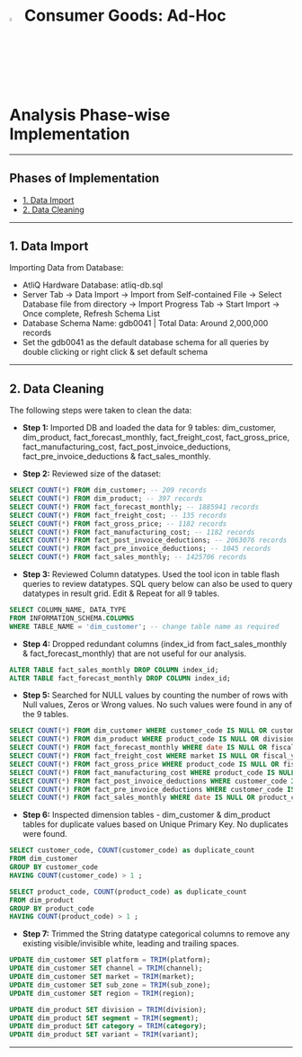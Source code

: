 # <img src="https://miro.medium.com/v2/resize:fit:1400/1*8bUjUiCWk0VhS8-lgAj0Og.png" width="4%" height="4%"> Consumer Goods: Ad-Hoc Analysis Phase-wise Implementation

---

## Phases of Implementation
- [1. Data Import](#1-data-import)
- [2. Data Cleaning](#2-data-cleaning)

---

## 1. Data Import
Importing Data from Database:

- AtliQ Hardware Database: atliq-db.sql
- Server Tab → Data Import → Import from Self-contained File → Select Database file from directory → Import Progress Tab → Start Import → Once complete, Refresh Schema List
- Database Schema Name: gdb0041     |     Total Data: Around 2,000,000 records
- Set the gdb0041 as the default database schema for all queries by double clicking or right click & set default schema

---

## 2. Data Cleaning
The following steps were taken to clean the data:

- **Step 1:** Imported DB and loaded the data for 9 tables: dim_customer, dim_product, fact_forecast_monthly, fact_freight_cost, fact_gross_price, fact_manufacturing_cost, fact_post_invoice_deductions, fact_pre_invoice_deductions & fact_sales_monthly.

- **Step 2:** Reviewed size of the dataset:
```sql
SELECT COUNT(*) FROM dim_customer; -- 209 records
SELECT COUNT(*) FROM dim_product; -- 397 records
SELECT COUNT(*) FROM fact_forecast_monthly; -- 1885941 records
SELECT COUNT(*) FROM fact_freight_cost; -- 135 records
SELECT COUNT(*) FROM fact_gross_price; -- 1182 records
SELECT COUNT(*) FROM fact_manufacturing_cost; -- 1182 records
SELECT COUNT(*) FROM fact_post_invoice_deductions; -- 2063076 records
SELECT COUNT(*) FROM fact_pre_invoice_deductions; -- 1045 records
SELECT COUNT(*) FROM fact_sales_monthly; -- 1425706 records
```

- **Step 3:** Reviewed Column datatypes. Used the tool icon in table flash queries to review datatypes. SQL query below can also be used to query datatypes in result grid. Edit & Repeat for all 9 tables.
```sql
SELECT COLUMN_NAME, DATA_TYPE
FROM INFORMATION_SCHEMA.COLUMNS
WHERE TABLE_NAME = 'dim_customer'; -- change table name as required
```

- **Step 4:** Dropped redundant columns (index_id from fact_sales_monthly & fact_forecast_monthly) that are not useful for our analysis.
```sql
ALTER TABLE fact_sales_monthly DROP COLUMN index_id;
ALTER TABLE fact_forecast_monthly DROP COLUMN index_id;
```

- **Step 5:** Searched for NULL values by counting the number of rows with Null values, Zeros or Wrong values. No such values were found in any of the 9 tables.
```sql
SELECT COUNT(*) FROM dim_customer WHERE customer_code IS NULL OR customer_code = 0 OR customer IS NULL OR platform IS NULL OR channel IS NULL OR market IS NULL OR sub_zone IS NULL OR region IS NULL;
SELECT COUNT(*) FROM dim_product WHERE product_code IS NULL OR division IS NULL OR segment IS NULL OR category IS NULL OR product IS NULL OR variant IS NULL;
SELECT COUNT(*) FROM fact_forecast_monthly WHERE date IS NULL OR fiscal_year IS NULL OR product_code IS NULL OR customer_code IS NULL OR forecast_quantity IS NULL;
SELECT COUNT(*) FROM fact_freight_cost WHERE market IS NULL OR fiscal_year IS NULL OR freight_pct IS NULL OR freight_pct = 0 OR other_cost_pct IS NULL OR other_cost_pct = 0;
SELECT COUNT(*) FROM fact_gross_price WHERE product_code IS NULL OR fiscal_year IS NULL OR gross_price IS NULL OR gross_price = 0;
SELECT COUNT(*) FROM fact_manufacturing_cost WHERE product_code IS NULL OR cost_year IS NULL OR manufacturing_cost IS NULL OR manufacturing_cost = 0;
SELECT COUNT(*) FROM fact_post_invoice_deductions WHERE customer_code IS NULL OR customer_code = 0 OR product_code IS NULL OR date IS NULL OR discounts_pct IS NULL OR other_deductions_pct IS NULL;
SELECT COUNT(*) FROM fact_pre_invoice_deductions WHERE customer_code IS NULL OR customer_code = 0 OR fiscal_year IS NULL OR pre_invoice_discount_pct IS NULL;
SELECT COUNT(*) FROM fact_sales_monthly WHERE date IS NULL OR product_code IS NULL OR customer_code IS NULL OR customer_code = 0 OR sold_quantity IS NULL;
```

- **Step 6:** Inspected dimension tables - dim_customer & dim_product tables for duplicate values based on Unique Primary Key. No duplicates were found.
```sql
SELECT customer_code, COUNT(customer_code) as duplicate_count
FROM dim_customer
GROUP BY customer_code
HAVING COUNT(customer_code) > 1 ;

SELECT product_code, COUNT(product_code) as duplicate_count
FROM dim_product
GROUP BY product_code
HAVING COUNT(product_code) > 1 ;
```

- **Step 7:** Trimmed the String datatype categorical columns to remove any existing visible/invisible white, leading and trailing spaces.
```sql
UPDATE dim_customer SET platform = TRIM(platform);
UPDATE dim_customer SET channel = TRIM(channel);
UPDATE dim_customer SET market = TRIM(market);
UPDATE dim_customer SET sub_zone = TRIM(sub_zone);
UPDATE dim_customer SET region = TRIM(region);

UPDATE dim_product SET division = TRIM(division);
UPDATE dim_product SET segment = TRIM(segment);
UPDATE dim_product SET category = TRIM(category);
UPDATE dim_product SET variant = TRIM(variant);
```

---





